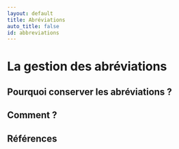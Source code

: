 ```yaml
---
layout: default
title: Abréviations
auto_title: false
id: abbreviations
---
```


# La gestion des abréviations


## Pourquoi conserver les abréviations ? 



## Comment ?



## Références

